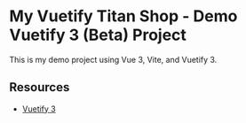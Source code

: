 # My Vuetify Titan Shop - Demo Vuetify 3 (Beta) Project

This is my demo project using Vue 3, Vite, and Vuetify 3.

## Resources

- [Vuetify 3](https://next.vuetifyjs.com/en/)
